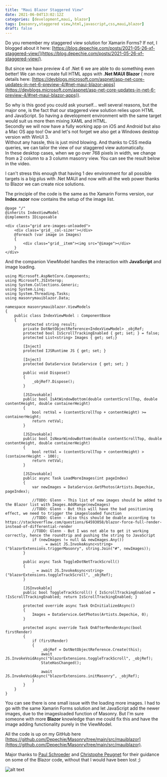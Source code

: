 ```yaml
---
title: "Maui Blazor Staggered View"
date: 2021-06-04T13:02:12Z
categories: [development,maui, blazor]
tags: [masonry,staggered view,html,javascript,css,maui,blazor]
draft: false
---
```


Do you remember my staggered view solution for Xamarin Forms? If not, I blogged about it here: [https://blog.depechie.com/posts/2021-05-26-xf-staggered-view/](https://blog.depechie.com/posts/2021-05-26-xf-staggered-view/).

But since we have preview 4 of .Net 6 we are able to do something even better! We can now create full HTML apps with **.Net MAUI Blazor** ( more details here: [https://devblogs.microsoft.com/aspnet/asp-net-core-updates-in-net-6-preview-4/#net-maui-blazor-apps](https://devblogs.microsoft.com/aspnet/asp-net-core-updates-in-net-6-preview-4/#net-maui-blazor-apps)).

So why is this good you could ask yourself... well several reasons, but the major one, is the fact that our staggered view solution relies upon HTML and JavaScript. So having a development environment with the same target would suit us more then mixing XAML and HTML.  
Secondly we will now have a fully working app on iOS and Android but also a Mac OS app too! Ow and let's not forget we also get a Windows desktop version with WinUI 3.  
Without any hassle, this is just mind blowing. And thanks to CSS media queries, we can tailor the view of our staggered view automatically.  
In these desktop cases, when we go over 768 pixels in width, we change from a 2 column to a 3 column masonry view. You can see the result below in the video.

I can't stress this enough that having 1 dev environment for all possible targets is a big plus with .Net MAUI and now with all the web power thanks to Blazor we can create nice solutions.

The principle of the code is the same as the Xamarin Forms version, our **Index.razor** now contains the setup of the image list.

```
@page "/"
@inherits IndexViewModel
@implements IDisposable

<div class="grid are-images-unloaded">
    <div class='grid__col-sizer'></div>
    @foreach (var image in Images)
    {
        <div class="grid__item"><img src="@image"></div>
    }
</div>
```

And the companion ViewModel handles the interaction with **JavaScript** and image loading.

```
using Microsoft.AspNetCore.Components;
using Microsoft.JSInterop;
using System.Collections.Generic;
using System.Linq;
using System.Threading.Tasks;
using masonrymauiblazor.Data;

namespace masonrymauiblazor.ViewModels
{
    public class IndexViewModel : ComponentBase
    {
        protected string result;
        private DotNetObjectReference<IndexViewModel> _objRef;
        protected bool IsScrollTrackingEnabled { get; set; } = false;
        protected List<string> Images { get; set;}

        [Inject]
        protected IJSRuntime JS { get; set; }

        [Inject]
        protected DataService DataService { get; set; }

        public void Dispose()
        {
            _objRef?.Dispose();
        }

        [JSInvokable]
        public bool IsAtWindowBottom(double contentScrollTop, double contentHeight, double containerHeight)
        {
            bool retVal = (contentScrollTop + contentHeight) >= containerHeight;
            return retVal;
        }

        [JSInvokable]
        public bool IsNearWindowBottom(double contentScrollTop, double contentHeight, double containerHeight)
        {
            bool retVal = (contentScrollTop + contentHeight) > (containerHeight - 100);
            return retVal;
        }

        [JSInvokable]
        public async Task LoadMoreImages(int pageIndex)
        {
            var newImages = DataService.GetPhotos(Artists.Depechie, pageIndex);

            //TODO: Glenn - This list of new images should be added to the Blazor list with Images.AddRange(newImages)
            //TODO: Glenn - But this will have the bad positioning effect, we need to trigger the imagesloaded function
            //TODO: Glenn - Also this should be doable according to https://stackoverflow.com/questions/64593058/blazor-force-full-render-instead-of-differential-render
            //TODO: Glenn - But I was not able to get it working correctly, hence the roundtrip and pushing the string to JavaScript
            if (newImages != null && newImages.Any())
                _ = await JS.InvokeAsync<string>("blazorExtensions.triggerMasonry", string.Join("#", newImages));
        }

        public async Task ToggleDotNetTrackScroll()
        {
            _ = await JS.InvokeAsync<string>("blazorExtensions.toggleTrackScroll", _objRef);
        }

        [JSInvokable]
        public bool ToggleTrackScroll() { IsScrollTrackingEnabled = !IsScrollTrackingEnabled; return IsScrollTrackingEnabled; }

        protected override async Task OnInitializedAsync()
        {
            Images = DataService.GetPhotos(Artists.Depechie, 0);
        }

        protected async override Task OnAfterRenderAsync(bool firstRender)
        {
            if (firstRender)
            {
                _objRef = DotNetObjectReference.Create(this);
                await JS.InvokeVoidAsync("blazorExtensions.toggleTrackScroll", _objRef);
                StateHasChanged();

                await JS.InvokeVoidAsync("blazorExtensions.initMasonry", _objRef);
            }
        }
    }
}
```

You can see there is one small issue with the loading more images. I had to go with the same Xamarin Forms solution and let JavaScript add the newer images, due to the imagesloaded function of Masonry. But I'm sure someone with more **Blazor** knowledge than me could fix this and have the image adding functionality purely in the ViewModel.

All the code is up on my GitHub here [https://github.com/Depechie/Masonry/tree/main/src/mauiblazor](https://github.com/Depechie/Masonry/tree/main/src/mauiblazor).

Major thanks to [Paul Schroeder](https://twitter.com/PaulBSchroeder) and [Christophe Peugnet](https://twitter.com/tossnet1) for their guidance on some of the Blazor code, without that I would have been lost ;)

 ![alt text](images/masonrymauiblazor.gif)